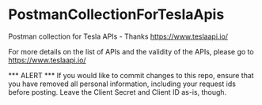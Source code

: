 # PostmanCollectionForTeslaApis
Postman collection for Tesla APIs - Thanks https://www.teslaapi.io/


For more details on the list of APIs and the validity of the APIs, please go to https://www.teslaapi.io/


*** ALERT ***
If you would like to commit changes to this repo, ensure that you have removed all personal information, including your request ids before posting.
Leave the Client Secret and Client ID as-is, though. 
